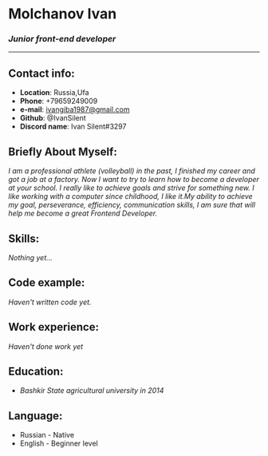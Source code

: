 # **Molchanov Ivan**
### ***Junior front-end developer***
---
## Contact info:
- **Location**: Russia,Ufa 
- **Phone**: +79659249009
- **e-mail**: ivangiba1987@gmail.com
- **Github**: @IvanSilent
- **Discord name**: Ivan Silent\#3297

## Briefly About Myself:
_I am a professional athlete (volleyball) in the past, I finished my career and got a job at a factory. Now I want to try to learn how to become a developer at your school. I really like to achieve goals and strive for something new. I like working with a computer since childhood, I like it.My ability to achieve my goal, perseverance, efficiency, communication skills, I am sure that will help me become a great Frontend Developer._

## Skills:
_Nothing yet…_

## Code example:
_Haven't written code yet._

## Work experience:
_Haven't done work yet_

## Education:
- _Bashkir State agricultural university in 2014_

## Language:
- Russian - Native
- English - Beginner level


